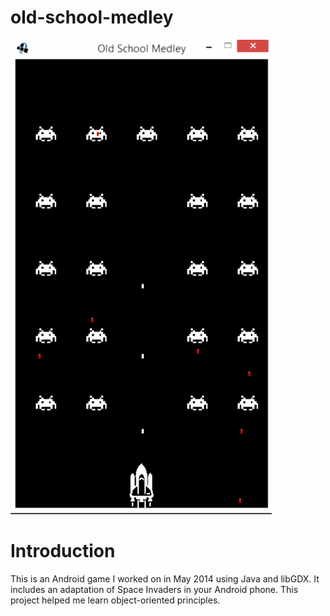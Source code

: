 # old-school-medley

![demo gif](https://raw.githubusercontent.com/kas/old-school-medley/master/demo.gif)

# Introduction
This is an Android game I worked on in May 2014 using Java and libGDX.  It includes an adaptation of Space Invaders in your Android phone.  This project helped me learn object-oriented principles.
